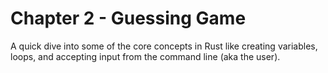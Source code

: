 # Chapter 2 - Guessing Game

A quick dive into some of the core concepts in Rust like creating variables, loops, and accepting input from the command line (aka the user).
